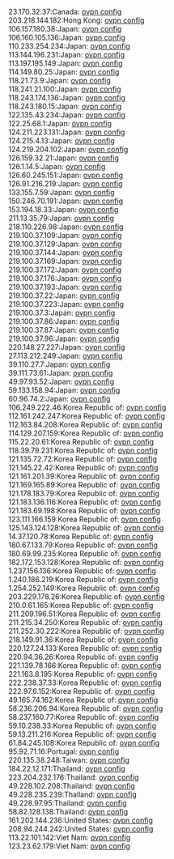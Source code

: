 23.170.32.37:Canada: [ovpn config](vpn/23_170_32_37.ovpn)  
203.218.144.182:Hong Kong: [ovpn config](vpn/203_218_144_182.ovpn)  
106.157.180.38:Japan: [ovpn config](vpn/106_157_180_38.ovpn)  
106.160.105.136:Japan: [ovpn config](vpn/106_160_105_136.ovpn)  
110.233.254.234:Japan: [ovpn config](vpn/110_233_254_234.ovpn)  
113.144.196.231:Japan: [ovpn config](vpn/113_144_196_231.ovpn)  
113.197.195.149:Japan: [ovpn config](vpn/113_197_195_149.ovpn)  
114.149.80.25:Japan: [ovpn config](vpn/114_149_80_25.ovpn)  
118.21.73.9:Japan: [ovpn config](vpn/118_21_73_9.ovpn)  
118.241.21.100:Japan: [ovpn config](vpn/118_241_21_100.ovpn)  
118.243.174.136:Japan: [ovpn config](vpn/118_243_174_136.ovpn)  
118.243.180.15:Japan: [ovpn config](vpn/118_243_180_15.ovpn)  
122.135.43.234:Japan: [ovpn config](vpn/122_135_43_234.ovpn)  
122.25.68.1:Japan: [ovpn config](vpn/122_25_68_1.ovpn)  
124.211.223.131:Japan: [ovpn config](vpn/124_211_223_131.ovpn)  
124.215.4.13:Japan: [ovpn config](vpn/124_215_4_13.ovpn)  
124.219.204.102:Japan: [ovpn config](vpn/124_219_204_102.ovpn)  
126.159.32.21:Japan: [ovpn config](vpn/126_159_32_21.ovpn)  
126.1.14.5:Japan: [ovpn config](vpn/126_1_14_5.ovpn)  
126.60.245.151:Japan: [ovpn config](vpn/126_60_245_151.ovpn)  
126.91.216.219:Japan: [ovpn config](vpn/126_91_216_219.ovpn)  
133.155.7.59:Japan: [ovpn config](vpn/133_155_7_59.ovpn)  
150.246.70.191:Japan: [ovpn config](vpn/150_246_70_191.ovpn)  
153.194.18.33:Japan: [ovpn config](vpn/153_194_18_33.ovpn)  
211.13.35.79:Japan: [ovpn config](vpn/211_13_35_79.ovpn)  
218.110.226.98:Japan: [ovpn config](vpn/218_110_226_98.ovpn)  
219.100.37.109:Japan: [ovpn config](vpn/219_100_37_109.ovpn)  
219.100.37.129:Japan: [ovpn config](vpn/219_100_37_129.ovpn)  
219.100.37.144:Japan: [ovpn config](vpn/219_100_37_144.ovpn)  
219.100.37.169:Japan: [ovpn config](vpn/219_100_37_169.ovpn)  
219.100.37.172:Japan: [ovpn config](vpn/219_100_37_172.ovpn)  
219.100.37.176:Japan: [ovpn config](vpn/219_100_37_176.ovpn)  
219.100.37.193:Japan: [ovpn config](vpn/219_100_37_193.ovpn)  
219.100.37.22:Japan: [ovpn config](vpn/219_100_37_22.ovpn)  
219.100.37.223:Japan: [ovpn config](vpn/219_100_37_223.ovpn)  
219.100.37.3:Japan: [ovpn config](vpn/219_100_37_3.ovpn)  
219.100.37.86:Japan: [ovpn config](vpn/219_100_37_86.ovpn)  
219.100.37.87:Japan: [ovpn config](vpn/219_100_37_87.ovpn)  
219.100.37.96:Japan: [ovpn config](vpn/219_100_37_96.ovpn)  
220.148.27.227:Japan: [ovpn config](vpn/220_148_27_227.ovpn)  
27.113.212.249:Japan: [ovpn config](vpn/27_113_212_249.ovpn)  
39.110.27.7:Japan: [ovpn config](vpn/39_110_27_7.ovpn)  
39.111.73.61:Japan: [ovpn config](vpn/39_111_73_61.ovpn)  
49.97.93.52:Japan: [ovpn config](vpn/49_97_93_52.ovpn)  
59.133.158.94:Japan: [ovpn config](vpn/59_133_158_94.ovpn)  
60.96.74.2:Japan: [ovpn config](vpn/60_96_74_2.ovpn)  
106.249.222.46:Korea Republic of: [ovpn config](vpn/106_249_222_46.ovpn)  
112.161.242.247:Korea Republic of: [ovpn config](vpn/112_161_242_247.ovpn)  
112.163.84.208:Korea Republic of: [ovpn config](vpn/112_163_84_208.ovpn)  
114.129.207.159:Korea Republic of: [ovpn config](vpn/114_129_207_159.ovpn)  
115.22.20.61:Korea Republic of: [ovpn config](vpn/115_22_20_61.ovpn)  
118.39.79.231:Korea Republic of: [ovpn config](vpn/118_39_79_231.ovpn)  
121.135.72.72:Korea Republic of: [ovpn config](vpn/121_135_72_72.ovpn)  
121.145.22.42:Korea Republic of: [ovpn config](vpn/121_145_22_42.ovpn)  
121.161.201.39:Korea Republic of: [ovpn config](vpn/121_161_201_39.ovpn)  
121.169.165.89:Korea Republic of: [ovpn config](vpn/121_169_165_89.ovpn)  
121.178.183.79:Korea Republic of: [ovpn config](vpn/121_178_183_79.ovpn)  
121.183.136.116:Korea Republic of: [ovpn config](vpn/121_183_136_116.ovpn)  
121.183.69.198:Korea Republic of: [ovpn config](vpn/121_183_69_198.ovpn)  
123.111.166.159:Korea Republic of: [ovpn config](vpn/123_111_166_159.ovpn)  
125.143.124.128:Korea Republic of: [ovpn config](vpn/125_143_124_128.ovpn)  
14.37.120.78:Korea Republic of: [ovpn config](vpn/14_37_120_78.ovpn)  
180.67.133.79:Korea Republic of: [ovpn config](vpn/180_67_133_79.ovpn)  
180.69.99.235:Korea Republic of: [ovpn config](vpn/180_69_99_235.ovpn)  
182.172.153.128:Korea Republic of: [ovpn config](vpn/182_172_153_128.ovpn)  
1.237.156.136:Korea Republic of: [ovpn config](vpn/1_237_156_136.ovpn)  
1.240.186.219:Korea Republic of: [ovpn config](vpn/1_240_186_219.ovpn)  
1.254.252.149:Korea Republic of: [ovpn config](vpn/1_254_252_149.ovpn)  
203.229.178.26:Korea Republic of: [ovpn config](vpn/203_229_178_26.ovpn)  
210.0.61.165:Korea Republic of: [ovpn config](vpn/210_0_61_165.ovpn)  
211.209.196.51:Korea Republic of: [ovpn config](vpn/211_209_196_51.ovpn)  
211.215.34.250:Korea Republic of: [ovpn config](vpn/211_215_34_250.ovpn)  
211.252.30.222:Korea Republic of: [ovpn config](vpn/211_252_30_222.ovpn)  
218.149.91.36:Korea Republic of: [ovpn config](vpn/218_149_91_36.ovpn)  
220.127.24.133:Korea Republic of: [ovpn config](vpn/220_127_24_133.ovpn)  
220.94.36.26:Korea Republic of: [ovpn config](vpn/220_94_36_26.ovpn)  
221.139.78.166:Korea Republic of: [ovpn config](vpn/221_139_78_166.ovpn)  
221.163.8.195:Korea Republic of: [ovpn config](vpn/221_163_8_195.ovpn)  
222.238.37.33:Korea Republic of: [ovpn config](vpn/222_238_37_33.ovpn)  
222.97.6.152:Korea Republic of: [ovpn config](vpn/222_97_6_152.ovpn)  
49.165.74.162:Korea Republic of: [ovpn config](vpn/49_165_74_162.ovpn)  
58.236.206.94:Korea Republic of: [ovpn config](vpn/58_236_206_94.ovpn)  
58.237.160.77:Korea Republic of: [ovpn config](vpn/58_237_160_77.ovpn)  
59.10.238.33:Korea Republic of: [ovpn config](vpn/59_10_238_33.ovpn)  
59.13.211.216:Korea Republic of: [ovpn config](vpn/59_13_211_216.ovpn)  
61.84.245.108:Korea Republic of: [ovpn config](vpn/61_84_245_108.ovpn)  
95.92.71.16:Portugal: [ovpn config](vpn/95_92_71_16.ovpn)  
220.135.38.248:Taiwan: [ovpn config](vpn/220_135_38_248.ovpn)  
184.22.12.171:Thailand: [ovpn config](vpn/184_22_12_171.ovpn)  
223.204.232.176:Thailand: [ovpn config](vpn/223_204_232_176.ovpn)  
49.228.102.208:Thailand: [ovpn config](vpn/49_228_102_208.ovpn)  
49.228.235.239:Thailand: [ovpn config](vpn/49_228_235_239.ovpn)  
49.228.97.95:Thailand: [ovpn config](vpn/49_228_97_95.ovpn)  
58.82.128.138:Thailand: [ovpn config](vpn/58_82_128_138.ovpn)  
161.202.144.236:United States: [ovpn config](vpn/161_202_144_236.ovpn)  
208.94.244.242:United States: [ovpn config](vpn/208_94_244_242.ovpn)  
113.22.101.142:Viet Nam: [ovpn config](vpn/113_22_101_142.ovpn)  
123.23.62.179:Viet Nam: [ovpn config](vpn/123_23_62_179.ovpn)  
